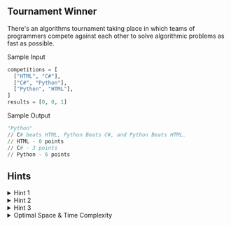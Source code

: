 ## Tournament Winner
There's an algorithms tournament taking place in which teams of programmers compete against each other to solve algorithmic
problems as fast as possible. 


Sample Input
```python
competitions = [
  ["HTML", "C#"],
  ["C#", "Python"],
  ["Python", "HTML"],
]
results = [0, 0, 1]
```

Sample Output
```python
"Python"
// C# beats HTML, Python Beats C#, and Python Beats HTML.
// HTML - 0 points
// C# - 3 points
// Python - 6 points
```
 
## Hints
<details>
  <summary>Hint 1</summary>
  Don't overcomplicate this problem. How would you solve it by hand? Consider that approach, and try to translate it 
  into code.
</details>

<details>
  <summary>Hint 2</summary>
  Use a hash table to store the total points collected by each team, with the team names as keys in the hash table. Once you know how many
  points each team has, how can you determine which one is the winner?
</details>

<details>
  <summary>Hint 3</summary>
  Loop through all of the competitions, and update the hash table at every iteration. For each competition, consider the name of the winning team;
  if the name already exists in the hash table, update that entry by adding 3 points to it. If the team name doesn't exist in the hash table, add a new
  entry in the hash table with the key as the team name and the value as 3 (since the team won its first competition). While looping through all of the
  competitions, keep track of the team with the highest score, and at the end of the algorithm, return the team with the highest score.
</details>

<details>
  <summary>Optimal Space & Time Complexity</summary>
  O(n) time | O(k) space - where n is the number of competitions and k is the number of teams
</details>
